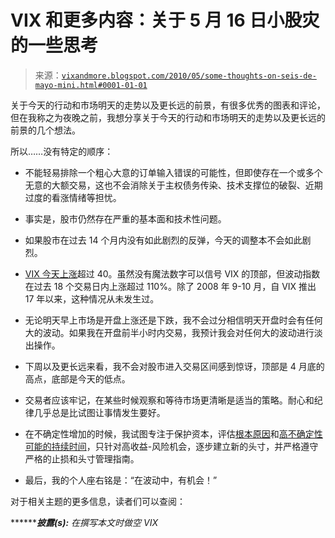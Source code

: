 <!--yml

类别：未分类

日期：2024-05-18 17:10:53

-->

# VIX 和更多内容：关于 5 月 16 日小股灾的一些思考

> 来源：[`vixandmore.blogspot.com/2010/05/some-thoughts-on-seis-de-mayo-mini.html#0001-01-01`](http://vixandmore.blogspot.com/2010/05/some-thoughts-on-seis-de-mayo-mini.html#0001-01-01)

关于今天的行动和市场明天的走势以及更长远的前景，有很多优秀的图表和评论，但在我称之为夜晚之前，我想分享关于今天的行动和市场明天的走势以及更长远的前景的几个想法。

所以……没有特定的顺序：

+   不能轻易排除一个粗心大意的订单输入错误的可能性，但即使存在一个或多个无意的大额交易，这也不会消除关于主权债务传染、技术支撑位的破裂、近期过度的看涨情绪等担忧。

+   事实是，股市仍然存在严重的基本面和技术性问题。

+   如果股市在过去 14 个月内没有如此剧烈的反弹，今天的调整本不会如此剧烈。

+   [VIX 今天上涨](http://vixandmore.blogspot.com/search/label/VIX%20spikes)超过 40。虽然没有魔法数字可以信号 VIX 的顶部，但波动指数在过去 18 个交易日内上涨超过 110%。除了 2008 年 9-10 月，自 VIX 推出 17 年以来，这种情况从未发生过。

+   无论明天早上市场是开盘上涨还是下跌，我不会过分相信明天开盘时会有任何大的波动。如果我在开盘前半小时内交易，我预计我会对任何大的波动进行淡出操作。

+   下周以及更长远来看，我不会对股市进入交易区间感到惊讶，顶部是 4 月底的高点，底部是今天的低点。

+   交易者应该牢记，在某些时候观察和等待市场更清晰是适当的策略。耐心和纪律几乎总是比试图让事情发生要好。

+   在不确定性增加的时候，我试图专注于保护资本，评估[根本原因](http://vixandmore.blogspot.com/2009/07/forces-acting-on-vix.html)和[高不确定性可能的持续时间](http://vixandmore.blogspot.com/2008/10/conceptual-framework-for-volatility.html)，只针对高收益-风险机会，逐步建立新的头寸，并严格遵守严格的止损和头寸管理指南。

+   最后，我的个人座右铭是：“在波动中，有机会！”

对于相关主题的更多信息，读者们可以查阅：

*********披露(s):*** *在撰写本文时做空 VIX*
